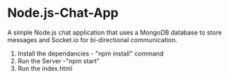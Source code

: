 # Node.js-Chat-App
A simple Node.js chat application that uses a MongoDB database to store messages and Socket.io for bi-directional communication.



1. Install the dependancies - "npm install" command
2. Run the Server -"npm start"
3. Run the index.html
